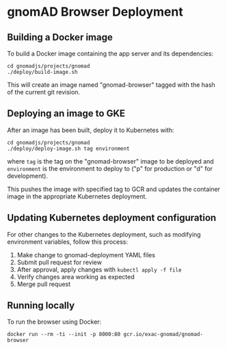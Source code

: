 # gnomAD Browser Deployment

## Building a Docker image

To build a Docker image containing the app server and its dependencies:

```shell
cd gnomadjs/projects/gnomad
./deploy/build-image.sh
```

This will create an image named "gnomad-browser" tagged with the hash of the current git revision.

## Deploying an image to GKE

After an image has been built, deploy it to Kubernetes with:

```shell
cd gnomadjs/projects/gnomad
./deploy/deploy-image.sh tag environment
```

where `tag` is the tag on the "gnomad-browser" image to be deployed and `environment` is the
environment to deploy to ("p" for production or "d" for development).

This pushes the image with specified tag to GCR and updates the container image in the appropriate
Kubernetes deployment.

## Updating Kubernetes deployment configuration

For other changes to the Kubernetes deployment, such as modifying environment variables, follow this process:

1. Make change to gnomad-deployment YAML files
2. Submit pull request for review
3. After approval, apply changes with `kubectl apply -f file`
4. Verify changes area working as expected
5. Merge pull request

## Running locally

To run the browser using Docker:

```shell
docker run --rm -ti --init -p 8000:80 gcr.io/exac-gnomad/gnomad-browser
```
